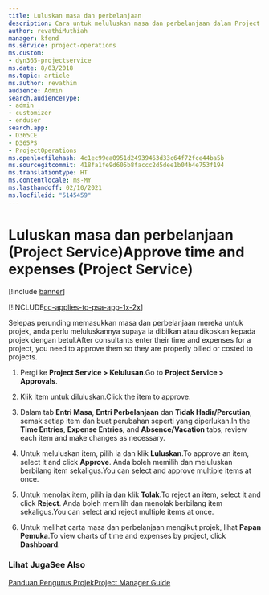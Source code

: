 ```yaml
---
title: Luluskan masa dan perbelanjaan
description: Cara untuk meluluskan masa dan perbelanjaan dalam Project Service
author: revathiMuthiah
manager: kfend
ms.service: project-operations
ms.custom:
- dyn365-projectservice
ms.date: 8/03/2018
ms.topic: article
ms.author: revathim
audience: Admin
search.audienceType:
- admin
- customizer
- enduser
search.app:
- D365CE
- D365PS
- ProjectOperations
ms.openlocfilehash: 4c1ec99ea0951d24939463d33c64f72fce44ba5b
ms.sourcegitcommit: 418fa1fe9d605b8faccc2d5dee1b04b4e753f194
ms.translationtype: HT
ms.contentlocale: ms-MY
ms.lasthandoff: 02/10/2021
ms.locfileid: "5145459"
---
```

# <a name="approve-time-and-expenses-project-service"></a><span data-ttu-id="01db3-103">Luluskan masa dan perbelanjaan (Project Service)</span><span class="sxs-lookup"><span data-stu-id="01db3-103">Approve time and expenses (Project Service)</span></span>

[!include [banner](../includes/psa-now-project-operations.md)]

[!INCLUDE[cc-applies-to-psa-app-1x-2x](../includes/cc-applies-to-psa-app-1x-2x.md)]

<span data-ttu-id="01db3-104">Selepas perunding memasukkan masa dan perbelanjaan mereka untuk projek, anda perlu meluluskannya supaya ia dibilkan atau dikoskan kepada projek dengan betul.</span><span class="sxs-lookup"><span data-stu-id="01db3-104">After consultants enter their time and expenses for a project, you need to approve them so they are properly billed or costed to projects.</span></span>  
  
1.  <span data-ttu-id="01db3-105">Pergi ke **Project Service > Kelulusan**.</span><span class="sxs-lookup"><span data-stu-id="01db3-105">Go to **Project Service > Approvals**.</span></span>  
  
2.  <span data-ttu-id="01db3-106">Klik item untuk diluluskan.</span><span class="sxs-lookup"><span data-stu-id="01db3-106">Click the item to approve.</span></span>  
  
3.  <span data-ttu-id="01db3-107">Dalam tab **Entri Masa**, **Entri Perbelanjaan** dan **Tidak Hadir/Percutian**, semak setiap item dan buat perubahan seperti yang diperlukan.</span><span class="sxs-lookup"><span data-stu-id="01db3-107">In the **Time Entries**, **Expense Entries**, and **Absence/Vacation** tabs, review each item and make changes as necessary.</span></span>  
  
4.  <span data-ttu-id="01db3-108">Untuk meluluskan item, pilih ia dan klik **Luluskan**.</span><span class="sxs-lookup"><span data-stu-id="01db3-108">To approve an item, select it and click **Approve**.</span></span> <span data-ttu-id="01db3-109">Anda boleh memilih dan meluluskan berbilang item sekaligus.</span><span class="sxs-lookup"><span data-stu-id="01db3-109">You can select and approve multiple items at once.</span></span>  
  
5.  <span data-ttu-id="01db3-110">Untuk menolak item, pilih ia dan klik **Tolak**.</span><span class="sxs-lookup"><span data-stu-id="01db3-110">To reject an item, select it and click **Reject**.</span></span> <span data-ttu-id="01db3-111">Anda boleh memilih dan menolak berbilang item sekaligus.</span><span class="sxs-lookup"><span data-stu-id="01db3-111">You can select and reject multiple items at once.</span></span>  
  
6.  <span data-ttu-id="01db3-112">Untuk melihat carta masa dan perbelanjaan mengikut projek, lihat **Papan Pemuka**.</span><span class="sxs-lookup"><span data-stu-id="01db3-112">To view charts of time and expenses by project, click **Dashboard**.</span></span>  
  
### <a name="see-also"></a><span data-ttu-id="01db3-113">Lihat Juga</span><span class="sxs-lookup"><span data-stu-id="01db3-113">See Also</span></span>  
 [<span data-ttu-id="01db3-114">Panduan Pengurus Projek</span><span class="sxs-lookup"><span data-stu-id="01db3-114">Project Manager Guide</span></span>](../psa/project-manager-guide.md)

